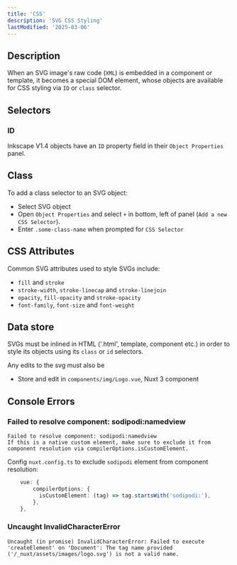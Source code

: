 ```yaml
---
title: 'CSS'
description: 'SVG CSS Styling'
lastModified: '2025-03-06'
---
```


## Description

When an SVG image's raw code (`XML`) is embedded in a component or template, it becomes a special DOM element, whose objects are available for CSS styling via `ID` or `class` selector.

## Selectors

### ID

Inkscape V1.4 objects have an `ID` property field in their `Object Properties` panel.

## Class

To add a class selector to an SVG object:

- Select SVG object
- Open `Object Properties` and select `+` in bottom, left of panel (`Add a new CSS Selector`).
- Enter `.some-class-name` when prompted for `CSS Selector`

## CSS Attributes

Common SVG attributes used to style SVGs include:

- `fill` and `stroke`
- `stroke-width`, `stroke-linecap` and `stroke-linejoin`
- `opacity`, `fill-opacity` and `stroke-opacity`
- `font-family`, `font-size` and `font-weight`

## Data store

SVGs must be inlined in HTML ('.html', template, component etc.) in order to style its objects using its `class` or `id` selectors.

Any edits to the svg must also be

- Store and edit in `components/img/Logo.vue`, Nuxt 3 component

## Console Errors

### Failed to resolve component: sodipodi:namedview

```Error
Failed to resolve component: sodipodi:namedview
If this is a native custom element, make sure to exclude it from component resolution via compilerOptions.isCustomElement.
```

Config `nuxt.config.ts` to exclude `sodipodi` element from component resolution:

```ts
    vue: {
        compilerOptions: {
          isCustomElement: (tag) => tag.startsWith('sodipodi:'),
        },
    },
```

### Uncaught InvalidCharacterError

```Error
Uncaught (in promise) InvalidCharacterError: Failed to execute 'createElement' on 'Document': The tag name provided ('/_nuxt/assets/images/logo.svg') is not a valid name.
```
